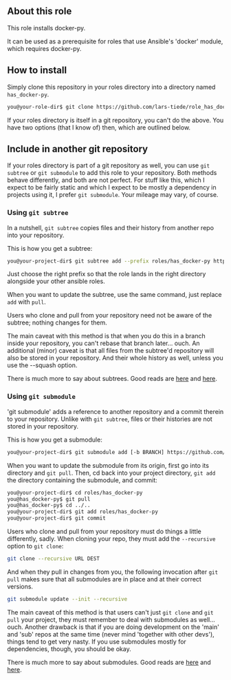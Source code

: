 ## About this role

This role installs docker-py.

It can be used as a prerequisite for roles that use Ansible's 'docker' module,
which requires docker-py.


## How to install

Simply clone this repository in your roles directory into a directory named
`has_docker-py`.

```bash
you@your-role-dir$ git clone https://github.com/lars-tiede/role_has_docker-py.git has_docker-py
```

If your roles directory is itself in a git repository, you can't do the above.
You have two options (that I know of) then, which are outlined below.


## Include in another git repository

If your roles directory is part of a git repository as well, you can use `git
subtree` or `git submodule` to add this role to your repository. Both methods
behave differently, and both are not perfect. For stuff like this, which I
expect to be fairly static and which I expect to be mostly a dependency in
projects using it, I prefer `git submodule`. Your mileage may vary, of course.


### Using `git subtree`

In a nutshell, `git subtree` copies files and their history from another repo
into your repository.

This is how you get a subtree:

```bash
you@your-project-dir$ git subtree add --prefix roles/has_docker-py https://github.com/lars-tiede/role_has_docker-py.git master --squash
```

Just choose the right prefix so that the role lands in the right directory
alongside your other ansible roles.

When you want to update the subtree, use the same command, just replace `add`
with `pull`.

Users who clone and pull from your repository need not be aware of the subtree;
nothing changes for them.

The main caveat with this method is that when you do this in a branch inside
your repository, you can't rebase that branch later... ouch. An additional
(minor) caveat is that all files from the subtree'd repository will also be
stored in your repository. And their whole history as well, unless you use the
--squash option.

There is much more to say about subtrees. Good reads are
[here](https://medium.com/@v/git-subtrees-a-tutorial-6ff568381844) and
[here](http://blogs.atlassian.com/2013/05/alternatives-to-git-submodule-git-subtree/).


### Using `git submodule`

'git submodule' adds a reference to another repository and a commit therein to
your repository. Unlike with `git subtree`, files or their histories are not
stored in your repository.

This is how you get a submodule:

```bash
you@your-project-dir$ git submodule add [-b BRANCH] https://github.com/lars-tiede/role_has_docker-py.git roles/has_docker-py 
```

When you want to update the submodule from its origin, first go into its
directory and `git pull`. Then, cd back into your project directory, `git add`
the directory containing the submodule, and commit:

```bash
you@your-project-dir$ cd roles/has_docker-py
you@has_docker-py$ git pull
you@has_docker-py$ cd ../..
you@your-project-dir$ git add roles/has_docker-py
you@your-project-dir$ git commit
```

Users who clone and pull from your repository must do things a little
differently, sadly. When cloning your repo, they must add the `--recursive`
option to `git clone`:

```bash
git clone --recursive URL DEST
```

And when they pull in changes from you, the following invocation after `git
pull` makes sure that all submodules are in place and at their correct
versions.

```bash
git submodule update --init --recursive
```

The main caveat of this method is that users can't just `git clone` and `git
pull` your project, they must remember to deal with submodules as well... ouch.
Another drawback is that if you are doing development on the 'main' and 'sub'
repos at the same time (never mind 'together with other devs'), things tend to
get very nasty. If you use submodules mostly for dependencies, though, you
should be okay.

There is much more to say about submodules. Good reads are
[here](http://www.speirs.org/blog/2009/5/11/understanding-git-submodules.html)
and [here](http://git-scm.com/book/en/v2/Git-Tools-Submodules).

